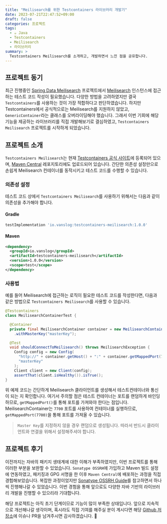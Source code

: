 ```yaml
---
title: "Meilisearch를 위한 Testcontainers 라이브러리 개발기"
date: 2023-07-21T22:47:52+09:00
draft: false
categories: 프로젝트
tags:
  - ☕️ Java
  - Testcontainers
  - Meilisearch
  - 라이브러리
summary: >
  Testcontainers Meilisearch를 소개하고, 개발하면서 느낀 점을 공유합니다.
---
```


## 프로젝트 동기

최근 진행중인 [Spring Data Meilisearch](/posts/project/spring-data-meilisearch/introduction) 프로젝트에서 [Meilisearch](https://www.meilisearch.com) 인스턴스에 접근하는 테스트 코드 작성이 필요했습니다. 다양한 방법을 고려하였지만 결국 `Testcontainers`를 사용하는 것이 가장 적합하다고 판단하였습니다. 하지만 Testcontainers에서 공식적으로는 Meilisearch를 지원하지 않았고, `GenericContainer`라는 클래스를 오버라이딩해야 했습니다. 그래서 이번 기회에 해당 기능을 제공하는 라이브러리를 직접 개발해보기로 결심하였고, `Testcontainers Meilisearch` 프로젝트를 시작하게 되었습니다.

## 프로젝트 소개

`Testcontainers Meilisearch`는 현재 [Testcontainers 공식 사이트](https://testcontainers.com/modules/meilisearch/)에 등록되어 있으며, [Maven Central](https://central.sonatype.com/artifact/io.vanslog/testcontainers-meilisearch) 레포지토리에도 업로드되어 있습니다. 간단한 의존성 설정만으로 손쉽게 Meilisearch 컨테이너를 동작시키고 테스트 코드를 수행할 수 있습니다.

### 의존성 설정

테스트 코드 상에서 `Testcontainers Meilisearch`를 사용하기 위해서는 다음과 같이 의존성을 추가해야 합니다.

#### Gradle

```groovy
testImplementation 'io.vanslog:testcontainers-meilisearch:1.0.0'
```

#### Maven

```xml
<dependency>
  <groupId>io.vanslog</groupId>
  <artifactId>testcontainers-meilisearch</artifactId>
  <version>1.0.0</version>
  <scope>test</scope>
</dependency>
```

### 사용법

예를 들어 Meilisearch에 접근하는 로직이 필요한 테스트 코드를 작성한다면, 다음과 같은 방법으로 `Testcontainers Meilisearch`를 사용할 수 있습니다.

```java
@Testcontainers
class MeilisearchContainerTest {

  @Container
  private final MeilisearchContainer container = new MeilisearchContainer()
    .withMasterKey("masterKey");

  @Test
  void shouldConnectToMeilisearch() throws MeilisearchException {
    Config config = new Config(
      "http://" + container.getHost() + ":" + container.getMappedPort(7700),
      "masterKey"
    );
    Client client = new Client(config);
    assertThat(client.isHealthy()).isTrue();
}
```

위 예제 코드는 간단하게 Meilisearch 클라이언트를 생성해서 테스트컨테이너와 통신이 되는 지 확인합니다.
여기서 주의할 점은 테스트 컨테이너는 포트를 랜덤하게 바인딩하므로, `getMappedPort()`를 통해 포트를 가져와야 한다는 점입니다.
MeilisearchContainer는 `7700` 포트를 사용하여 컨테이너를 실행하므로, `getMappedPort(7700)`을 통해 포트를 가져올 수 있습니다.

> `Master Key`를 지정하지 않을 경우 랜덤으로 생성됩니다. 따라서 반드시 클라이언트와 연결을 위해서 설정해주셔야 합니다.

## 프로젝트 후기

이전까지는 자바의 패키지 생태계에 대한 이해가 부족하였지만, 이번 프로젝트를 통해 이러한 부분을 보완할 수 있었습니다. `Sonatype OSSRH`에 가입하고 Maven 빌드 설정에 연동하였고, 패키징과 GPG 서명을 한 이후 `Maven Central`에 배포하는 과정을 직접 경험해보았습니다. 복잡한 과정이었지만 [Sonatype OSSRH Guide](https://central.sonatype.org/pages/ossrh-guide.html)를 참고하면서 하나씩 진행해나갈 수 있었습니다. 이번 경험을 통해 앞으로도 다양한 자바 기반의 라이브러리 개발을 진행할 수 있으리라 기대합니다.

해당 프로젝트는 아직 초기 단계이므로 기능이 많이 부족한 상태입니다. 앞으로 지속적으로 개선해나갈 생각이며, 혹시라도 직접 기여를 해주실 분이 계시다면 해당 [Github 저장소](https://github.com/junghoon-vans/testcontainers-meilisearch)에 이슈나 PR을 남겨주시면 감사하겠습니다. 🤗
